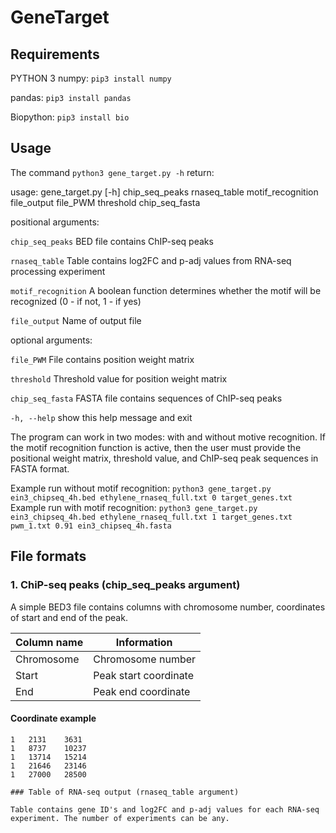 # GeneTarget

Requirements
------------

PYTHON 3
numpy: `pip3 install numpy`

pandas: `pip3 install pandas`

Biopython: `pip3 install bio`

Usage
--------
The command `python3 gene_target.py -h` return:

  usage: gene_target.py [-h] chip_seq_peaks rnaseq_table motif_recognition file_output file_PWM threshold chip_seq_fasta 
  
  positional arguments:
  
  `chip_seq_peaks` BED file contains ChIP-seq peaks
  
  `rnaseq_table` Table contains log2FC and p-adj values from RNA-seq processing experiment
  
  `motif_recognition` A boolean function determines whether the motif will be recognized (0 - if not, 1 - if yes)
  
  `file_output` Name of output file
  
  optional arguments:
  
  `file_PWM` File contains position weight matrix
  
  `threshold` Threshold value for position weight matrix

  `chip_seq_fasta` FASTA file contains sequences of ChIP-seq peaks  
 
   `-h, --help` show this help message and exit  
   
The program can work in two modes: with and without motive recognition. If the motif recognition function is active, then the user must provide the positional weight matrix, threshold value, and ChIP-seq peak sequences in FASTA format.
 
 Example run without motif recognition: `python3 gene_target.py ein3_chipseq_4h.bed ethylene_rnaseq_full.txt 0 target_genes.txt`
 Example run with motif recognition: `python3 gene_target.py ein3_chipseq_4h.bed ethylene_rnaseq_full.txt 1 target_genes.txt pwm_1.txt 0.91 ein3_chipseq_4h.fasta`
 
 File formats
--------

### 1. ChiP-seq peaks (chip_seq_peaks argument)

A simple BED3 file contains columns with chromosome number, coordinates of start and end of the peak.

|Column name|Information|
|---|---|
|Chromosome|Chromosome number|
|Start|Peak start coordinate|
|End|Peak end coordinate|

#### Coordinate example

 ```
1	2131	3631
1	8737	10237
1	13714	15214
1	21646	23146
1	27000	28500

### Table of RNA-seq output (rnaseq_table argument)

Table contains gene ID's and log2FC and p-adj values for each RNA-seq experiment. The number of experiments can be any.














